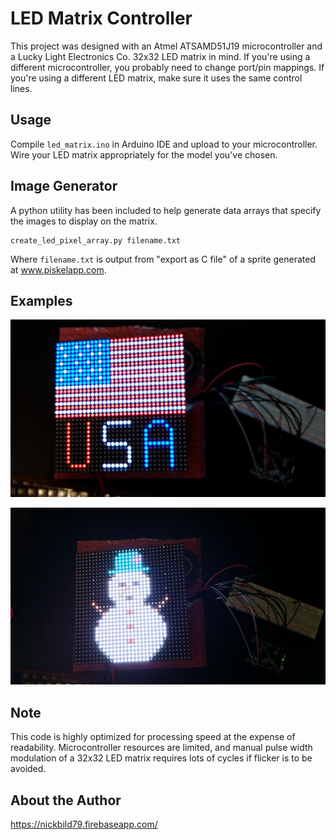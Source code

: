 # LED Matrix Controller

This project was designed with an Atmel ATSAMD51J19 microcontroller and a Lucky Light Electronics Co. 32x32 LED matrix in mind.  If you're using a different microcontroller, you probably need to change port/pin mappings.  If you're using a different LED matrix, make sure it uses the same control lines.

## Usage

Compile `led_matrix.ino` in Arduino IDE and upload to your microcontroller.  Wire your LED matrix appropriately for the model you've chosen.

## Image Generator

A python utility has been included to help generate data arrays that specify the images to display on the matrix.

```
create_led_pixel_array.py filename.txt
```

Where `filename.txt` is output from "export as C file" of a sprite generated at www.piskelapp.com.

## Examples

![flag](https://raw.githubusercontent.com/nickbild/led_matrix/master/README/flag.jpg)

![snowman](https://raw.githubusercontent.com/nickbild/led_matrix/master/README/snowman.jpg)

## Note

This code is highly optimized for processing speed at the expense of readability.  Microcontroller resources are limited, and manual pulse width modulation of a 32x32 LED matrix requires lots of cycles if flicker is to be avoided.

## About the Author

https://nickbild79.firebaseapp.com/

